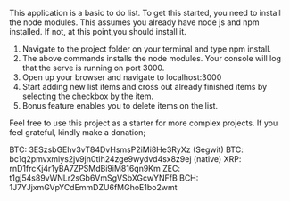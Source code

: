 This application is a basic to do list. To get this started, you need to install the node
modules. This assumes you already have node js and npm installed. If not, at this point,you should install it. 

1. Navigate to the project folder on your terminal and type npm install. 
2. The above commands installs the node modules. Your console will log that the serve is running on port 3000.
3. Open up your browser and navigate to localhost:3000
4. Start adding new list items and cross out already finished items by selecting the 
checkbox by the item.
5. Bonus feature enables you to delete items on the list. 

Feel free to use this project as a starter for more complex projects. 
If you feel grateful, kindly make a donation;

BTC: 3ESzsbGEhv3vT84DvHsmsP2iMi8He3RyXz (Segwit)
BTC: bc1q2pmvxmlys2jv9jn0tlh24zge9wydvd4sx8z9ej (native)
XRP: rnD1frcKj4r1yBA7ZPSMdBi9iM816qn9Km
ZEC: t1gj54s89vWNLr2sGb6VmSgVSbXGcwYNFfB
BCH: 1J7YJjxmGVpYCdEmmDZU6fMGhoE1bo2wmt